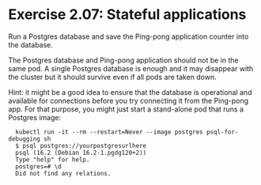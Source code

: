 # Exercise 2.07: Stateful applications
Run a Postgres database and save the Ping-pong application counter into the database.

The Postgres database and Ping-pong application should not be in the same pod. A single Postgres database is enough and it may disappear with the cluster but it should survive even if all pods are taken down.

Hint: it might be a good idea to ensure that the database is operational and available for connections before you try connecting it from the Ping-pong app. For that purpose, you might just start a stand-alone pod that runs a Postgres image:
```
  kubectl run -it --rm --restart=Never --image postgres psql-for-debugging sh
  $ psql postgres://yourpostgresurlhere
  psql (16.2 (Debian 16.2-1.pgdg120+2))
  Type "help" for help.
  postgres=# \d
  Did not find any relations.
```